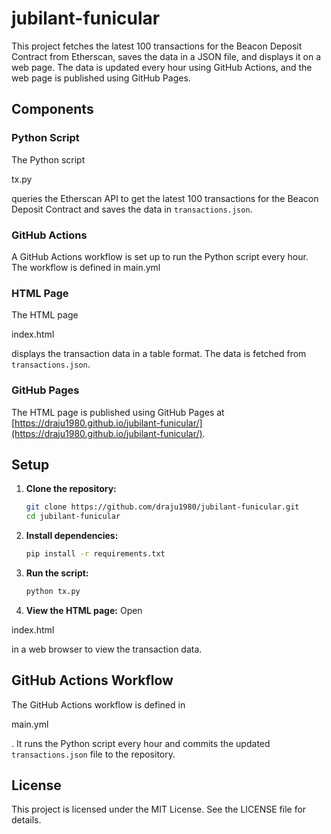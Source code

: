# jubilant-funicular

This project fetches the latest 100 transactions for the Beacon Deposit Contract from Etherscan, saves the data in a JSON file, and displays it on a web page. The data is updated every hour using GitHub Actions, and the web page is published using GitHub Pages.

## Components

### Python Script

The Python script 

tx.py

 queries the Etherscan API to get the latest 100 transactions for the Beacon Deposit Contract and saves the data in `transactions.json`.

### GitHub Actions

A GitHub Actions workflow is set up to run the Python script every hour. The workflow is defined in main.yml


### HTML Page

The HTML page 

index.html

 displays the transaction data in a table format. The data is fetched from `transactions.json`.

### GitHub Pages

The HTML page is published using GitHub Pages at [https://draju1980.github.io/jubilant-funicular/](https://draju1980.github.io/jubilant-funicular/).

## Setup

1. **Clone the repository:**
    ```sh
    git clone https://github.com/draju1980/jubilant-funicular.git
    cd jubilant-funicular
    ```

2. **Install dependencies:**
    ```sh
    pip install -r requirements.txt
    ```

3. **Run the script:**
    ```sh
    python tx.py
    ```

4. **View the HTML page:**
    Open 

index.html

 in a web browser to view the transaction data.

## GitHub Actions Workflow

The GitHub Actions workflow is defined in 

main.yml

. It runs the Python script every hour and commits the updated `transactions.json` file to the repository.

## License

This project is licensed under the MIT License. See the LICENSE file for details.